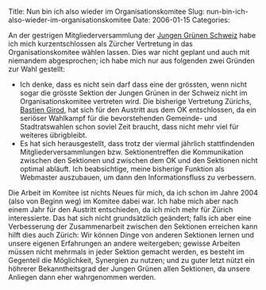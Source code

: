 Title: Nun bin ich also wieder im Organisationskomitee
Slug: nun-bin-ich-also-wieder-im-organisationskomitee
Date: 2006-01-15
Categories:

An der gestrigen Mitgliederversammlung der [Jungen Grünen Schweiz](http://www.jungegruene.ch/) habe ich mich kurzentschlossen als Zürcher Vertretung in das Organisationskomitee wählen lassen. Dies war nicht geplant und auch mit niemandem abgesprochen; ich habe mich nur aus folgenden zwei Gründen zur Wahl gestellt:

- Ich denke, dass es nicht sein darf dass eine der grössten, wenn nicht sogar die grösste Sektion der Jungen Grünen in der Schweiz nicht im Organisationskomitee vertreten wird. Die bisherige Vertretung Zürichs, [Bastien Girod](http://www.bastiengirod.ch/), hat sich für den Austritt aus dem OK entschlossen, da ein seriöser Wahlkampf für die bevorstehenden Gemeinde- und Stadtratswahlen schon soviel Zeit braucht, dass nicht mehr viel für weiteres übrigbleibt.
- Es hat sich herausgestellt, dass trotz der viermal jährlich stattfindenden Mitgliederversammlungen bzw. Sektionentreffen die Kommunikation zwischen den Sektionen und zwischen dem OK und den Sektionen nicht optimal abläuft. Ich beabsichtige, meine bisherige Funktion als Webmaster auszubauen, um dann den Informationsfluss zu verbessern.

Die Arbeit im Komitee ist nichts Neues für mich, da ich schon im Jahre 2004 (also von Beginn weg) im Komitee dabei war. Ich habe mich aber nach einem Jahr für den Austritt entschieden, da ich mich mehr für Zürich interessierte. Das hat sich nicht grundsätzlich geändert; falls ich aber eine Verbesserung der Zusammenarbeit zwischen den Sektionen erreichen kann hilft dies auch Zürich: Wir können Dinge von anderen Sektionen lernen und unsere eigenen Erfahrungen an andere weitergeben; gewisse Arbeiten müssen nicht mehrmals in jeder Sektion gemacht werden, es besteht im Gegenteil die Möglichkeit, Synergien zu nutzen; und zu guter letzt nützt ein höhrerer Bekanntheitsgrad der Jungen Grünen allen Sektionen, da unsere Anliegen dann eher wahrgenommen werden.
